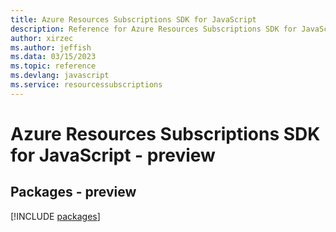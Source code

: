 ```yaml
---
title: Azure Resources Subscriptions SDK for JavaScript
description: Reference for Azure Resources Subscriptions SDK for JavaScript
author: xirzec
ms.author: jeffish
ms.data: 03/15/2023
ms.topic: reference
ms.devlang: javascript
ms.service: resourcessubscriptions
---
```

# Azure Resources Subscriptions SDK for JavaScript - preview
## Packages - preview
[!INCLUDE [packages](resources-subscriptions-index.md)]